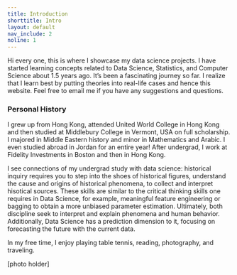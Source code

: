```yaml
---
title: Introduction
shorttitle: Intro
layout: default
nav_include: 2
noline: 1
---
```


Hi every one, this is where I showcase my data science projects. I have started learning concepts related to Data Science, Statistics, and Computer Science about 1.5 years ago. It’s been a fascinating journey so far. I realize that I learn best by putting theories into real-life cases and hence this website. Feel free to email me if you have any suggestions and questions.

### Personal History

I grew up from Hong Kong, attended United World College in Hong Kong and then studied at Middlebury College in Vermont, USA on full scholarship. I majored in Middle Eastern history and minor in Mathematics and Arabic. I even studied abroad in Jordan for an entire year! After undergrad, I work at Fidelity Investments in Boston and then in Hong Kong.

I see connections of my undergrad study with data science: historical inquiry requires you to step into the shoes of historical figures, understand the cause and origins of historical phenomena, to collect and interpret hisotical sources. These skills are similar to the critical thinking skills one requires in Data Science, for example, meaningful feature engineering or bagging to obtain a more unbiased parameter estimation. Ultimately, both discipline seek to interpret and explain phenomena and human behavior. Additionally, Data Science has a prediction dimension to it, focusing on forecasting the future with the current data.

In my free time, I enjoy playing table tennis, reading, photography, and traveling. 


[photo holder]
